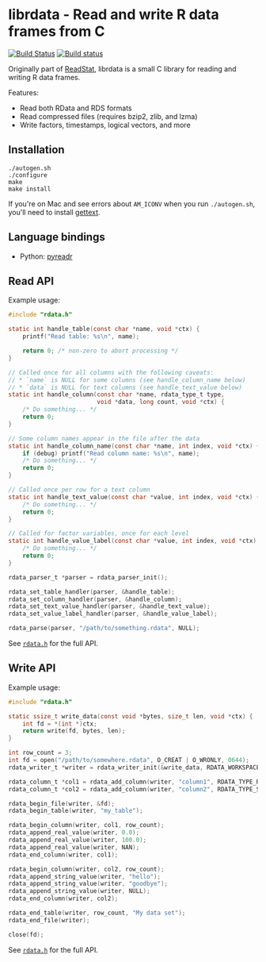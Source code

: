 # librdata - Read and write R data frames from C
[![Build Status](https://github.com/WizardMac/librdata/workflows/build/badge.svg)](https://github.com/WizardMac/librdata/actions)
[![Build status](https://ci.appveyor.com/api/projects/status/xrao0cdroh5xn950?svg=true)](https://ci.appveyor.com/project/evanmiller/librdata)

Originally part of [ReadStat](https://github.com/WizardMac/ReadStat), librdata
is a small C library for reading and writing R data frames.

Features:

* Read both RData and RDS formats
* Read compressed files (requires bzip2, zlib, and lzma)
* Write factors, timestamps, logical vectors, and more

## Installation

```
./autogen.sh
./configure
make
make install
```

If you're on Mac and see errors about `AM_ICONV` when you run `./autogen.sh`,
you'll need to install [gettext](https://www.gnu.org/software/gettext/).

## Language bindings

* Python: [pyreadr](https://github.com/ofajardo/pyreadr)

## Read API

Example usage:

```c
#include "rdata.h"

static int handle_table(const char *name, void *ctx) {
    printf("Read table: %s\n", name);

    return 0; /* non-zero to abort processing */
}

// Called once for all columns with the following caveats:
// * `name` is NULL for some columns (see handle_column_name below)
// * `data` is NULL for text columns (see handle_text_value below)
static int handle_column(const char *name, rdata_type_t type,
                         void *data, long count, void *ctx) {
    /* Do something... */
    return 0;
}

// Some column names appear in the file after the data
static int handle_column_name(const char *name, int index, void *ctx) {
    if (debug) printf("Read column name: %s\n", name);
    /* Do something... */
    return 0;
}

// Called once per row for a text column
static int handle_text_value(const char *value, int index, void *ctx) {
    /* Do something... */
    return 0;
}

// Called for factor variables, once for each level
static int handle_value_label(const char *value, int index, void *ctx) {
    /* Do something... */
    return 0;
}

rdata_parser_t *parser = rdata_parser_init();

rdata_set_table_handler(parser, &handle_table);
rdata_set_column_handler(parser, &handle_column);
rdata_set_text_value_handler(parser, &handle_text_value);
rdata_set_value_label_handler(parser, &handle_value_label);

rdata_parse(parser, "/path/to/something.rdata", NULL);
```

See [`rdata.h`](src/rdata.h) for the full API.

## Write API

Example usage:

```c
#include "rdata.h"

static ssize_t write_data(const void *bytes, size_t len, void *ctx) {
    int fd = *(int *)ctx;
    return write(fd, bytes, len);
}

int row_count = 3;
int fd = open("/path/to/somewhere.rdata", O_CREAT | O_WRONLY, 0644);
rdata_writer_t *writer = rdata_writer_init(&write_data, RDATA_WORKSPACE);

rdata_column_t *col1 = rdata_add_column(writer, "column1", RDATA_TYPE_REAL);
rdata_column_t *col2 = rdata_add_column(writer, "column2", RDATA_TYPE_STRING);

rdata_begin_file(writer, &fd);
rdata_begin_table(writer, "my_table");

rdata_begin_column(writer, col1, row_count);
rdata_append_real_value(writer, 0.0);
rdata_append_real_value(writer, 100.0);
rdata_append_real_value(writer, NAN);
rdata_end_column(writer, col1);

rdata_begin_column(writer, col2, row_count);
rdata_append_string_value(writer, "hello");
rdata_append_string_value(writer, "goodbye");
rdata_append_string_value(writer, NULL);
rdata_end_column(writer, col2);

rdata_end_table(writer, row_count, "My data set");
rdata_end_file(writer);

close(fd);

```

See [`rdata.h`](src/rdata.h) for the full API.
